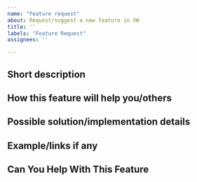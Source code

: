```yaml
---
name: "Feature request"
about: Request/suggest a new feature in VW
title: ''
labels: "Feature Request"
assignees: ''

---
```


<!-- Please check if there is an existing issue that matches your request. -->

## Short description
<!-- Describe your idea -->


## **How this feature will help you/others**


## **Possible solution/implementation details**
<!-- Describe the solution you'd like. -->


## **Example/links if any**
<!-- Link to already similar features if possible -->

## **Can You Help With This Feature**


